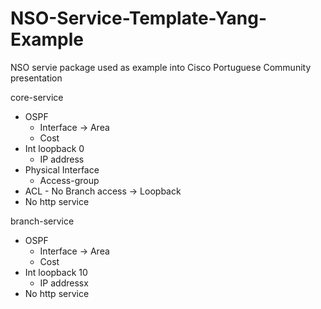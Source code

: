 # NSO-Service-Template-Yang-Example
NSO servie package used as example into Cisco Portuguese Community presentation

core-service
 - OSPF
   - Interface -> Area
   - Cost
 - Int loopback 0
   - IP address
 - Physical Interface
   - Access-group
 - ACL - No Branch access -> Loopback
 - No http service
 
branch-service
 - OSPF
   - Interface -> Area
   - Cost
 - Int loopback 10
   - IP addressx
 - No http service
